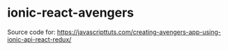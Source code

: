 # ionic-react-avengers
Source code for: https://javascripttuts.com/creating-avengers-app-using-ionic-api-react-redux/
